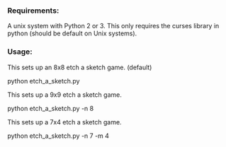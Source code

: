 ### Requirements:
A unix system with Python 2 or 3. This only requires the curses library in python (should be default on Unix systems).

### Usage:

This sets up an 8x8 etch a sketch game. (default)

python etch_a_sketch.py

This sets up a 9x9 etch a sketch game.

python etch_a_sketch.py -n 8

This sets up a 7x4 etch a sketch game.

python etch_a_sketch.py -n 7 -m 4
